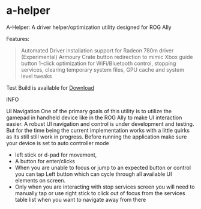 # a-helper
A-Helper: A driver helper/optimization utility designed for ROG Ally

Features:
> Automated Driver installation support for Radeon 780m driver (Experimental)
> Armoury Crate button redirection to mimic Xbox guide button
> 1-click optimization for WiFi/Bluetooth control, stopping services, clearing temporary system files, GPU cache and system level tweaks


Test Build is available for [Download ](https://github.com/alixzibit/a-helper/releases/download/testbuild_release/ahelper_test_build.zip)

INFO

UI Navigation
One of the primary goals of this utility is to utilize the gamepad in handheld device like in the ROG Ally to make UI interaction easier. A robust UI navigation and control is under development and testing. But for the time being the current implementation works with a little quirks as its still still work in progress.
Before running the application make sure your device is set to auto controller mode
- left stick or d-pad for movement,
-  A button for enter/clicks
-  When you are unable to focus or jump to an expected button or control you can tap Left button
which can cycle through all available UI elements on screen.
- Only when you are interacting with stop services screen you will need to manually tap or use right stick to click out of focus from the services table list when you want to navigate away from there
